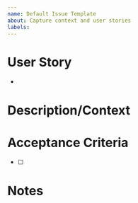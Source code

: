```yaml
---
name: Default Issue Template
about: Capture context and user stories
labels: 
---
```


# User Story
- <!-- Why does this need to be done? Who will it benefit and how? -->

# Description/Context
<!-- What needs to be done? What additional details are needed by the person who will do the work? -->

# Acceptance Criteria
<!-- What are the concrete outcomes that need to happen for this to be "done"? -->
- [ ]

# Notes
<!--- If there is any additional reference material or contextual notes that will help in the
implementation of this issue please add them here. --->
